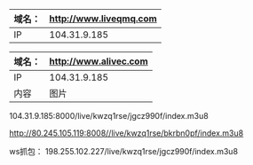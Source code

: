 |域名：|http://www.liveqmq.com|
|-|-|
|IP|104.31.9.185|

|域名：|http://www.alivec.com|
|-|-|
|IP|104.31.9.185|
|内容|图片|


104.31.9.185:8000/live/kwzq1rse/jgcz990f/index.m3u8

http://80.245.105.119:8008//live/kwzq1rse/bkrbn0pf/index.m3u8

ws抓包： 198.255.102.227/live/kwzq1rse/jgcz990f/index.m3u8
